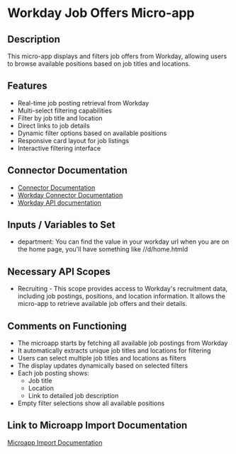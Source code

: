 # Workday Job Offers Micro-app

## Description
This micro-app displays and filters job offers from Workday, allowing users to browse available positions based on job titles and locations.

## Features
- Real-time job posting retrieval from Workday
- Multi-select filtering capabilities
- Filter by job title and location
- Direct links to job details
- Dynamic filter options based on available positions
- Responsive card layout for job listings
- Interactive filtering interface

## Connector Documentation
- [Connector Documentation](https://docs.lumapps.com/docs/admin-l4430581765424978extensions)
- [Workday Connector Documentation](http://docs.lumapps.com/docs/docs/admin-administration-landing/admin-l6088963918247602/admin-l9650191038731043extensions/admin-l43084339674928007extensions/admin-l4754802368470471extensions)
- [Workday API documentation](https://community.workday.com/sites/default/files/file-hosting/restapi/)

## Inputs / Variables to Set
- department: You can find the value in your workday url when you are on the home page, you'll have something like <domain>/<department>/d/home.htmld

## Necessary API Scopes
- Recruiting - This scope provides access to Workday's recruitment data, including job postings, positions, and location information. It allows the micro-app to retrieve available job offers and their details.

## Comments on Functioning
- The microapp starts by fetching all available job postings from Workday
- It automatically extracts unique job titles and locations for filtering
- Users can select multiple job titles and locations as filters
- The display updates dynamically based on selected filters
- Each job posting shows:
  - Job title
  - Location
  - Link to detailed job description
- Empty filter selections show all available positions

## Link to Microapp Import Documentation
[Microapp Import Documentation](#)